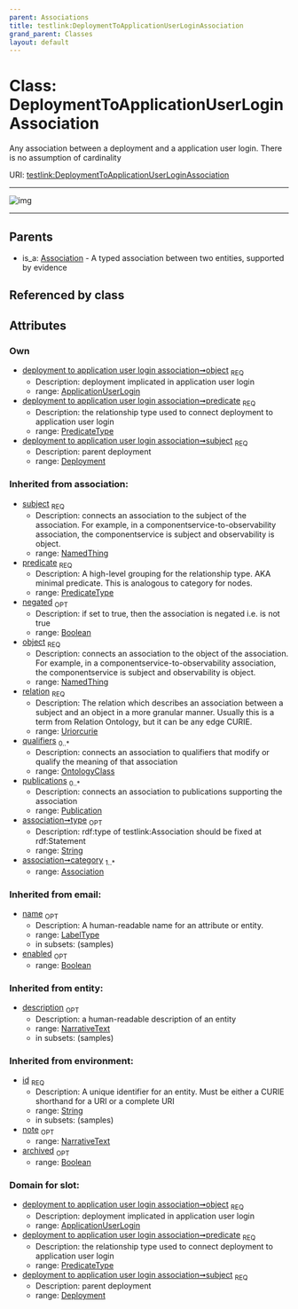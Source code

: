 ```yaml
---
parent: Associations
title: testlink:DeploymentToApplicationUserLoginAssociation
grand_parent: Classes
layout: default
---
```


# Class: DeploymentToApplicationUserLoginAssociation


Any association between a deployment and a application user login. There is no assumption of cardinality

URI: [testlink:DeploymentToApplicationUserLoginAssociation](https://w3id.org/testlink/vocab/DeploymentToApplicationUserLoginAssociation)


---

![img](http://yuml.me/diagram/nofunky;dir:TB/class/[Publication],[OntologyClass],[ApplicationUserLogin]%3Cobject%201..1-%20[DeploymentToApplicationUserLoginAssociation%7Cpredicate:predicate_type;negated(i):boolean%20%3F;relation(i):uriorcurie;type(i):string%20%3F;id(i):string;name(i):label_type%20%3F;enabled(i):boolean%20%3F;archived(i):boolean%20%3F;description(i):narrative_text%20%3F;note(i):narrative_text%20%3F],[Deployment]%3Csubject%201..1-%20[DeploymentToApplicationUserLoginAssociation],[Association]%5E-[DeploymentToApplicationUserLoginAssociation],[Deployment],[Association],[ApplicationUserLogin])

---


## Parents

 *  is_a: [Association](Association.md) - A typed association between two entities, supported by evidence

## Referenced by class


## Attributes


### Own

 * [deployment to application user login association➞object](deployment_to_application_user_login_association_object.md)  <sub>REQ</sub>
    * Description: deployment implicated in application user login
    * range: [ApplicationUserLogin](ApplicationUserLogin.md)
 * [deployment to application user login association➞predicate](deployment_to_application_user_login_association_predicate.md)  <sub>REQ</sub>
    * Description: the relationship type used to connect deployment to application user login
    * range: [PredicateType](types/PredicateType.md)
 * [deployment to application user login association➞subject](deployment_to_application_user_login_association_subject.md)  <sub>REQ</sub>
    * Description: parent deployment
    * range: [Deployment](Deployment.md)

### Inherited from association:

 * [subject](subject.md)  <sub>REQ</sub>
    * Description: connects an association to the subject of the association. For example, in a componentservice-to-observability association, the componentservice is subject and observability is object.
    * range: [NamedThing](NamedThing.md)
 * [predicate](predicate.md)  <sub>REQ</sub>
    * Description: A high-level grouping for the relationship type. AKA minimal predicate. This is analogous to category for nodes.
    * range: [PredicateType](types/PredicateType.md)
 * [negated](negated.md)  <sub>OPT</sub>
    * Description: if set to true, then the association is negated i.e. is not true
    * range: [Boolean](types/Boolean.md)
 * [object](object.md)  <sub>REQ</sub>
    * Description: connects an association to the object of the association. For example, in a componentservice-to-observability association, the componentservice is subject and observability is object.
    * range: [NamedThing](NamedThing.md)
 * [relation](relation.md)  <sub>REQ</sub>
    * Description: The relation which describes an association between a subject and an object in a more granular manner. Usually this is a term from Relation Ontology, but it can be any edge CURIE.
    * range: [Uriorcurie](types/Uriorcurie.md)
 * [qualifiers](qualifiers.md)  <sub>0..*</sub>
    * Description: connects an association to qualifiers that modify or qualify the meaning of that association
    * range: [OntologyClass](OntologyClass.md)
 * [publications](publications.md)  <sub>0..*</sub>
    * Description: connects an association to publications supporting the association
    * range: [Publication](Publication.md)
 * [association➞type](association_type.md)  <sub>OPT</sub>
    * Description: rdf:type of testlink:Association should be fixed at rdf:Statement
    * range: [String](types/String.md)
 * [association➞category](association_category.md)  <sub>1..*</sub>
    * range: [Association](Association.md)

### Inherited from email:

 * [name](name.md)  <sub>OPT</sub>
    * Description: A human-readable name for an attribute or entity.
    * range: [LabelType](types/LabelType.md)
    * in subsets: (samples)
 * [enabled](enabled.md)  <sub>OPT</sub>
    * range: [Boolean](types/Boolean.md)

### Inherited from entity:

 * [description](description.md)  <sub>OPT</sub>
    * Description: a human-readable description of an entity
    * range: [NarrativeText](types/NarrativeText.md)
    * in subsets: (samples)

### Inherited from environment:

 * [id](id.md)  <sub>REQ</sub>
    * Description: A unique identifier for an entity. Must be either a CURIE shorthand for a URI or a complete URI
    * range: [String](types/String.md)
    * in subsets: (samples)
 * [note](note.md)  <sub>OPT</sub>
    * range: [NarrativeText](types/NarrativeText.md)
 * [archived](archived.md)  <sub>OPT</sub>
    * range: [Boolean](types/Boolean.md)

### Domain for slot:

 * [deployment to application user login association➞object](deployment_to_application_user_login_association_object.md)  <sub>REQ</sub>
    * Description: deployment implicated in application user login
    * range: [ApplicationUserLogin](ApplicationUserLogin.md)
 * [deployment to application user login association➞predicate](deployment_to_application_user_login_association_predicate.md)  <sub>REQ</sub>
    * Description: the relationship type used to connect deployment to application user login
    * range: [PredicateType](types/PredicateType.md)
 * [deployment to application user login association➞subject](deployment_to_application_user_login_association_subject.md)  <sub>REQ</sub>
    * Description: parent deployment
    * range: [Deployment](Deployment.md)
